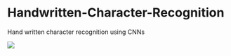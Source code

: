 # Handwritten-Character-Recognition
Hand written character recognition using CNNs


![](https://github.com/HarshaManoj/Handwritten-Character-Recognition/blob/master/project1.gif)
